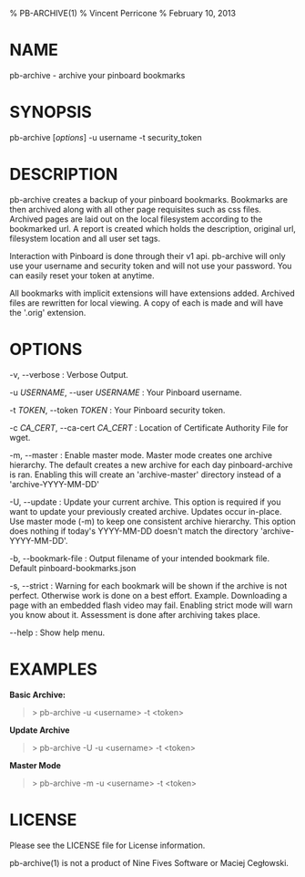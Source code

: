 % PB-ARCHIVE(1)
% Vincent Perricone
% February 10, 2013

# NAME

pb-archive - archive your pinboard bookmarks

# SYNOPSIS

pb-archive [*options*] -u username -t security_token

# DESCRIPTION

pb-archive creates a backup of your pinboard bookmarks. Bookmarks
are then archived along with all other page requisites such as css files. 
Archived pages are laid out on the local filesystem according to the
bookmarked url. A report is created which holds the description, original 
url, filesystem location and all user set tags.

Interaction with Pinboard is done through their v1 api. pb-archive will only
use your username and security token and will not use your password. You can
easily reset your token at anytime.

All bookmarks with implicit extensions will have extensions added. Archived 
files are rewritten for local viewing.  A copy of each is made and will have the
'.orig' extension.

# OPTIONS

-v, \--verbose
:   Verbose Output.

-u *USERNAME*, \--user *USERNAME*
:   Your Pinboard username.

-t *TOKEN*, \--token *TOKEN*
:   Your Pinboard security token.

-c *CA_CERT*, \--ca-cert *CA_CERT*
:   Location of Certificate Authority File for wget.

-m, \--master
:   Enable master mode. Master mode creates one archive hierarchy. The default
    creates a new archive for each day pinboard-archive is ran. Enabling this
    will create an 'archive-master' directory instead of a 'archive-YYYY-MM-DD'

-U, \--update
:   Update your current archive. This option is required if you want to
    update your previously created archive.  Updates occur in-place. Use master
    mode (-m) to keep one consistent archive hierarchy. This option does nothing
    if today's YYYY-MM-DD doesn't match the directory 'archive-YYYY-MM-DD'.

-b, \--bookmark-file
:   Output filename of your intended bookmark file. 
    Default pinboard-bookmarks.json

-s, \--strict
:   Warning for each bookmark will be shown if the archive is not perfect.  Otherwise work is done on a best effort.  Example. Downloading a page with 
    an embedded flash video may fail. Enabling strict mode will warn you know 
    about it.  Assessment is done after archiving takes place.

--help
:   Show help menu.

# EXAMPLES

**Basic Archive:**

>\> pb-archive -u \<username\> -t \<token\>

**Update Archive**

>\> pb-archive -U -u \<username\> -t \<token\>

**Master Mode**

>\> pb-archive -m -u \<username\> -t \<token\>

# LICENSE

Please see the LICENSE file for License information.

pb-archive(1) is not a product of Nine Fives Software or Maciej Cegłowski.

